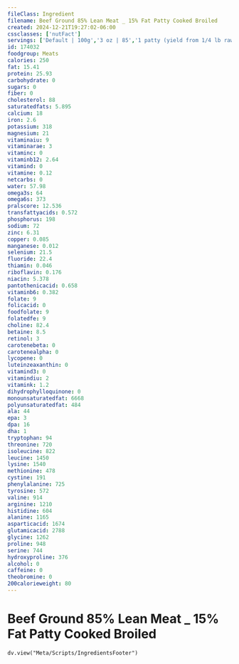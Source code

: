 ```yaml
---
fileClass: Ingredient
filename: Beef Ground 85% Lean Meat _ 15% Fat Patty Cooked Broiled
created: 2024-12-21T19:27:02-06:00
cssclasses: ['nutFact']
servings: ['Default | 100g','3 oz | 85','1 patty (yield from 1/4 lb raw meat) | 77']
id: 174032
foodgroup: Meats
calories: 250
fat: 15.41
protein: 25.93
carbohydrate: 0
sugars: 0
fiber: 0
cholesterol: 88
saturatedfats: 5.895
calcium: 18
iron: 2.6
potassium: 318
magnesium: 21
vitaminaiu: 9
vitaminarae: 3
vitaminc: 0
vitaminb12: 2.64
vitamind: 0
vitamine: 0.12
netcarbs: 0
water: 57.98
omega3s: 64
omega6s: 373
pralscore: 12.536
transfattyacids: 0.572
phosphorus: 198
sodium: 72
zinc: 6.31
copper: 0.085
manganese: 0.012
selenium: 21.5
fluoride: 22.4
thiamin: 0.046
riboflavin: 0.176
niacin: 5.378
pantothenicacid: 0.658
vitaminb6: 0.382
folate: 9
folicacid: 0
foodfolate: 9
folatedfe: 9
choline: 82.4
betaine: 8.5
retinol: 3
carotenebeta: 0
carotenealpha: 0
lycopene: 0
luteinzeaxanthin: 0
vitamind3: 0
vitamindiu: 2
vitamink: 1.2
dihydrophylloquinone: 0
monounsaturatedfat: 6668
polyunsaturatedfat: 484
ala: 44
epa: 3
dpa: 16
dha: 1
tryptophan: 94
threonine: 720
isoleucine: 822
leucine: 1450
lysine: 1540
methionine: 478
cystine: 191
phenylalanine: 725
tyrosine: 572
valine: 914
arginine: 1210
histidine: 604
alanine: 1165
asparticacid: 1674
glutamicacid: 2788
glycine: 1262
proline: 948
serine: 744
hydroxyproline: 376
alcohol: 0
caffeine: 0
theobromine: 0
200calorieweight: 80
---
```


# Beef Ground 85% Lean Meat _ 15% Fat Patty Cooked Broiled

```dataviewjs
dv.view("Meta/Scripts/IngredientsFooter")
```